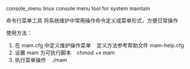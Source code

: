 console_menu
linux console menu tool for system maintain

命令行菜单工具
将系统维护中常用操作命令定义成菜单形式，方便日常操作

使用方法：
1. 在 mam.cfg 中定义维护操作菜单
   定义方法参考帮助文件 mam-help.cfg
2. 设置 mam 为可执行脚本
   chmod +x mam
3. 执行菜单操作
   ./mam
   
   
